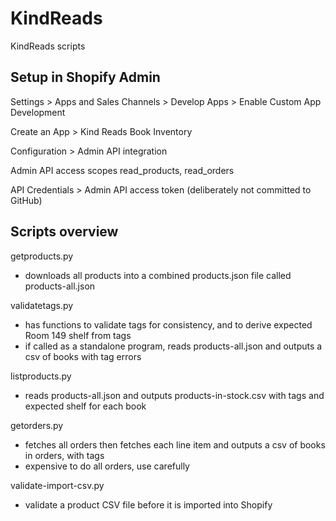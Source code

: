 # KindReads
KindReads scripts

## Setup in Shopify Admin

Settings > Apps and Sales Channels > Develop Apps > Enable Custom App Development

Create an App > Kind Reads Book Inventory

Configuration > Admin API integration

Admin API access scopes read_products, read_orders

API Credentials > Admin API access token (deliberately not committed to GitHub)

## Scripts overview
getproducts.py
- downloads all products into a combined products.json file called products-all.json

validatetags.py
- has functions to validate tags for consistency, and to derive expected Room 149 shelf from tags
- if called as a standalone program, reads products-all.json and outputs a csv of books with tag errors

listproducts.py
- reads products-all.json and outputs products-in-stock.csv with tags and expected shelf for each book

getorders.py
- fetches all orders then fetches each line item and outputs a csv of books in orders, with tags
- expensive to do all orders, use carefully

validate-import-csv.py
- validate a product CSV file before it is imported into Shopify